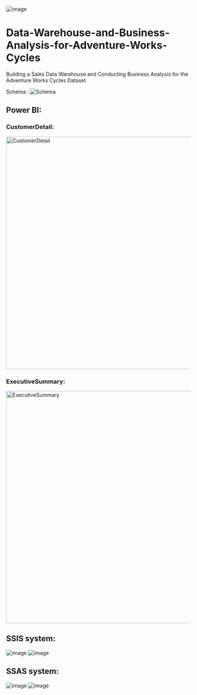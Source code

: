 ![image](https://github.com/tansuong2003/Data-Warehouse-and-Business-Analysis-for-Adventure-Works-Cycles/assets/88469624/88e3d138-c2c6-4d62-8162-bd9471f5eb67)
# Data-Warehouse-and-Business-Analysis-for-Adventure-Works-Cycles
Building a Sales Data Warehouse and Conducting Business Analysis for the Adventure Works Cycles Dataset 

Schema : ![Schema](https://github.com/tansuong2003/Data-Warehouse-and-Business-Analysis-for-Adventure-Works-Cycles/assets/88469624/88a72c15-4274-42db-92d9-e85b3bda793a)

## Power BI: 
### CustomerDetail:
<img width="633" alt="CustomerDetail" src="https://github.com/tansuong2003/Data-Warehouse-and-Business-Analysis-for-Adventure-Works-Cycles/assets/88469624/ff7269ff-96ae-4dfa-991b-19973fee88fd">

### ExecutiveSummary: 
<img width="632" alt="ExecutiveSummary" src="https://github.com/tansuong2003/Data-Warehouse-and-Business-Analysis-for-Adventure-Works-Cycles/assets/88469624/6ecb6abc-d4ca-487f-a67b-929dd607ce1b">

## SSIS system: 
![image](https://github.com/tansuong2003/Data-Warehouse-and-Business-Analysis-for-Adventure-Works-Cycles/assets/88469624/ce7b11fd-9433-4b27-9998-06d441d3ae7e)
![image](https://github.com/tansuong2003/Data-Warehouse-and-Business-Analysis-for-Adventure-Works-Cycles/assets/88469624/48c68c70-a2a0-4f40-a95d-02f2e979ec79)


## SSAS system:
![image](https://github.com/tansuong2003/Data-Warehouse-and-Business-Analysis-for-Adventure-Works-Cycles/assets/88469624/6ff402a1-3bac-4c98-951a-4d752f785b7d)
![image](https://github.com/tansuong2003/Data-Warehouse-and-Business-Analysis-for-Adventure-Works-Cycles/assets/88469624/00a1d7fc-8e8c-475a-a7c9-8ef1da22bf00)
